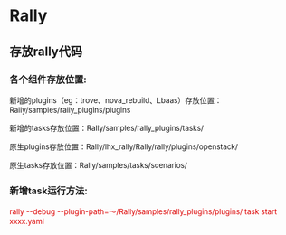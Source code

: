 # Rally
## 存放rally代码

### 各个组件存放位置:
<font size="2">新增的plugins（eg：trove、nova_rebuild、Lbaas）存放位置：Rally/samples/rally_plugins/plugins</font><br />

<font size="2">新增的tasks存放位置：Rally/samples/rally_plugins/tasks/</font><br /> 

<font size="2">原生plugins存放位置：Rally/lhx_rally/Rally/rally/plugins/openstack/</font><br />

<font size="2">原生tasks存放位置：Rally/samples/tasks/scenarios/</font><br /> 

### 新增task运行方法:
<font size="2"><font color="#dd0000">rally --debug --plugin-path=～/Rally/samples/rally_plugins/plugins/ task start xxxx.yaml</font><br />

